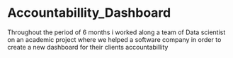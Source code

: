 # Accountabillity_Dashboard
Throughout the period of 6 months i worked along a team of Data scientist on an academic project where we helped a software company in order to create a new dashboard for their clients accountabillity
